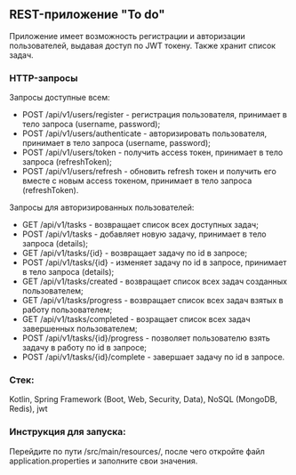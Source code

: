 ## REST-приложение "To do"

Приложение имеет возможность регистрации и авторизации пользователей, выдавая доступ по JWT токену. Также хранит список задач.

### HTTP-запросы

Запросы доступные всем:
- POST /api/v1/users/register - регистрация пользователя, принимает в тело запроса (username, password);
- POST /api/v1/users/authenticate - авторизировать пользователя, принимает в тело запроса (username, password);
- POST /api/v1/users/token - получить access токен, принимает в тело запроса (refreshToken);
- POST /api/v1/users/refresh - обновить refresh токен и получить его вместе с новым access токеном, принимает в тело запроса (refreshToken).

Запросы для авторизированных пользователей:
- GET /api/v1/tasks - возвращает список всех доступных задач;
- POST /api/v1/tasks - добавляет новую задачу, принимает в тело запроса (details);
- GET /api/v1/tasks/{id} - возвращает задачу по id в запросе;
- POST /api/v1/tasks/{id} - изменяет задачу по id в запросе, принимает в тело запроса (details);
- GET /api/v1/tasks/created - возвращает список всех задач созданных пользователем;
- GET /api/v1/tasks/progress - возвращает список всех задач взятых в работу пользователем;
- GET /api/v1/tasks/completed - возращает список всех задач завершенных пользователем;
- POST /api/v1/tasks/{id}/progress - позволяет пользователю взять задачу в работу по id в запросе;
- POST /api/v1/tasks/{id}/complete - завершает задачу по id в запросе.

### Стек:
Kotlin, Spring Framework (Boot, Web, Security, Data), NoSQL (MongoDB, Redis), jwt

### Инструкция для запуска:

Перейдите по пути /src/main/resources/, после чего откройте файл application.properties 
и заполните свои значения.
